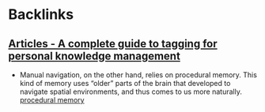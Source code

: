 
# Backlinks
## [Articles - A complete guide to tagging for personal knowledge management](<Articles - A complete guide to tagging for personal knowledge management.md>)
- Manual navigation, on the other hand, relies on procedural memory. This kind of memory uses “older” parts of the brain that developed to navigate spatial environments, and thus comes to us more naturally. [procedural memory](<procedural memory.md>)

